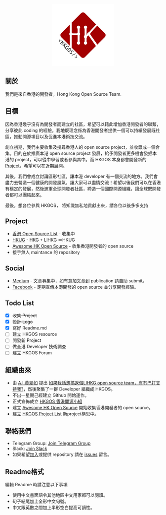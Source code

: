 <p align="center">
    <img src="https://raw.githubusercontent.com/hkgos/about-us/master/logo/hkgos-logo.jpg" alt="HKGOS logo" width="200" />
</p>

## 關於
我們是來自香港的開發者。Hong Kong Open Source Team.

## 目標
因為香港幾乎沒有為開發者而建立的社區，希望可以籍此增加香港開發者的聯繫，分享彼此 coding 的經驗。我地既理念係為香港開發者提供一個可以持續發展既社區，推動開源項目以及促進本港術技交流。

創立初期，我們主要收集及搜尋香港人的 open source project，並收錄成一個合集。目的在於推廣本港 open source project 發展，給予開發者更多機會發掘本港的 project，可以從中學習或者參與其中。而 HKGOS 本身都會開發新的 [Project](https://github.com/hkgos/hkgos-project-list)，希望可以在近期展開。

其後，我們會成立討論區形社區，讓本港 developer 有一個交流的地方。我們會盡力去營造一個健康的開發風氣，讓大家可以盡情交流！希望以後我們可以在香港有穩定的發展，然後進軍全球開發者社區，締造一個國際開源組織，讓全球既開發者都可以團結起來。

最後，想各位參與 HKGOS， 將知識無私地貢獻出來，請各位以後多多支持

## Project
* [香港 Open Source List](https://github.com/hkgos/hkgos-project-list) - 收集中
* [HKUG](https://github.com/hkgos/hkug) - HKG + LIHKG ＝HKUG
* [Awesome HK Open Source](https://github.com/hkgos/awesome-hk-open-source) - 收集香港開發者的 open source
* 接手無人 maintance 的 repository

## Social
* [Medium](https://medium.com/hong-kong-open-source) - 文章募集中，如有意加文章到 publication 請自助 submit。
* [Facebook](https://www.facebook.com/hkgos/) - 定期宣傳本港開發的 open source 並分享開發經驗。

## Todo List
- [x] ~~收集 Project~~
- [x] ~~設計 Logo~~
- [x] 寫好 Readme.md
- [ ] 建立 HKGOS resource
- [ ] 開發新 Project
- [ ] 做全港 Developer 技術調查
- [ ] 建立 HKGOS Forum

## 組織由來
* 由 [A.I.黃翠如](https://github.com/benchan1997) 提出 [如果我話想搞返個LIHKG open source team，有冇巴打支持我?](https://lihkg.com/thread/634190/page/1)，然後聚集了一群 Developer 組織成 HKGOS。
* 不出一星期己經建立 Github 開始運作。
* 正式宣佈成立 [HKGOS 香港開源小組](https://lihkg.com/thread/641677/page/1)
* 建立 [Awesome HK Open Source](https://github.com/hkgos/awesome-hk-open-source) 開始收集香港開發者的 open source。
* 建立 [HKGOS Project List](https://github.com/hkgos/hkgos-project-list) 新project構思中。

## 聯絡我們
- Telegram Group: [Join Telegram Group](https://t.me/joinchat/GgA4HxKLHJs4fi1EYseYWw)
- Slack: [Join Slack](https://join.slack.com/t/hkgos/shared_invite/enQtMzc4ODMzODYzNDI4LThjNjE0YTJjNGYwNjNhMzNmODhjMDdmMmY5NDI5Y2EwZDA4NjUwOTI4Y2I1YjJjMGI5Yjg2OGE5ZGI1NzA3NDA)
- 如果希望[加入](https://t.me/joinchat/GgA4HxKLHJs4fi1EYseYWw)或提供 repository 請在 [issues](https://github.com/hkgos/awesome-hk-open-source/issues/new) 留言。


## Readme格式
編輯 Readme 時請注意以下事項
* 使用中文書面語令其他地區中文用家都可以閱讀。
* 句子結尾加上全形中文句號。
* 中文跟英數之間加上半形空白提高可讀性。
